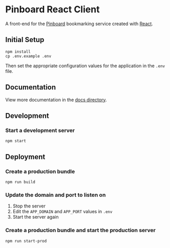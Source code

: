 # Pinboard React Client

A front-end for the [Pinboard](https://pinboard.in/) bookmarking service created with [React](https://github.com/facebook/react/).

## Initial Setup

```
npm install
cp .env.example .env
```

Then set the appropriate configuration values for the application in the `.env` file.

## Documentation

View more documentation in the [docs directory](docs/).

## Development

### Start a development server

```
npm start
```

## Deployment

### Create a production bundle

```
npm run build
```

### Update the domain and port to listen on

1. Stop the server
2. Edit the `APP_DOMAIN` and `APP_PORT` values in `.env`
3. Start the server again

### Create a production bundle and start the production server

```
npm run start-prod
```
